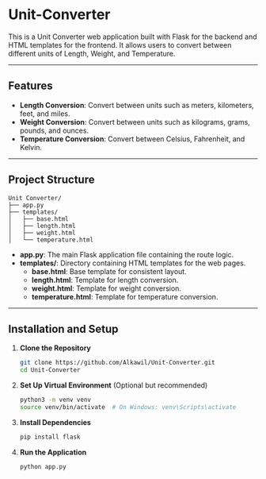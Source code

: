 # Unit-Converter

This is a Unit Converter web application built with Flask for the backend and HTML templates for the frontend. It allows users to convert between different units of Length, Weight, and Temperature.

---

## Features
- **Length Conversion**: Convert between units such as meters, kilometers, feet, and miles.
- **Weight Conversion**: Convert between units such as kilograms, grams, pounds, and ounces.
- **Temperature Conversion**: Convert between Celsius, Fahrenheit, and Kelvin.

---

## Project Structure
```plaintext
Unit Converter/
├── app.py
├── templates/
│   ├── base.html
│   ├── length.html
│   ├── weight.html
│   └── temperature.html
```

- **app.py**: The main Flask application file containing the route logic.
- **templates/**: Directory containing HTML templates for the web pages.
  - **base.html**: Base template for consistent layout.
  - **length.html**: Template for length conversion.
  - **weight.html**: Template for weight conversion.
  - **temperature.html**: Template for temperature conversion.

---

## Installation and Setup

1. **Clone the Repository**
   ```bash
   git clone https://github.com/Alkawil/Unit-Converter.git
   cd Unit-Converter
   ```

2. **Set Up Virtual Environment** (Optional but recommended)
   ```bash
   python3 -m venv venv
   source venv/bin/activate  # On Windows: venv\Scripts\activate
   ```

3. **Install Dependencies**
   ```bash
   pip install flask
   ```

4. **Run the Application**
   ```bash
   python app.py
   ```

